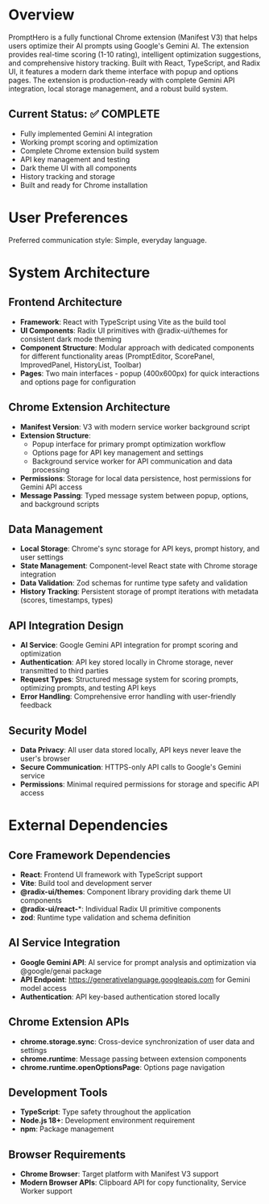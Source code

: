 # Overview

PromptHero is a fully functional Chrome extension (Manifest V3) that helps users optimize their AI prompts using Google's Gemini AI. The extension provides real-time scoring (1-10 rating), intelligent optimization suggestions, and comprehensive history tracking. Built with React, TypeScript, and Radix UI, it features a modern dark theme interface with popup and options pages. The extension is production-ready with complete Gemini API integration, local storage management, and a robust build system.

## Current Status: ✅ COMPLETE
- Fully implemented Gemini AI integration
- Working prompt scoring and optimization
- Complete Chrome extension build system
- API key management and testing
- Dark theme UI with all components
- History tracking and storage
- Built and ready for Chrome installation

# User Preferences

Preferred communication style: Simple, everyday language.

# System Architecture

## Frontend Architecture
- **Framework**: React with TypeScript using Vite as the build tool
- **UI Components**: Radix UI primitives with @radix-ui/themes for consistent dark mode theming
- **Component Structure**: Modular approach with dedicated components for different functionality areas (PromptEditor, ScorePanel, ImprovedPanel, HistoryList, Toolbar)
- **Pages**: Two main interfaces - popup (400x600px) for quick interactions and options page for configuration

## Chrome Extension Architecture
- **Manifest Version**: V3 with modern service worker background script
- **Extension Structure**: 
  - Popup interface for primary prompt optimization workflow
  - Options page for API key management and settings
  - Background service worker for API communication and data processing
- **Permissions**: Storage for local data persistence, host permissions for Gemini API access
- **Message Passing**: Typed message system between popup, options, and background scripts

## Data Management
- **Local Storage**: Chrome's sync storage for API keys, prompt history, and user settings
- **State Management**: Component-level React state with Chrome storage integration
- **Data Validation**: Zod schemas for runtime type safety and validation
- **History Tracking**: Persistent storage of prompt iterations with metadata (scores, timestamps, types)

## API Integration Design
- **AI Service**: Google Gemini API integration for prompt scoring and optimization
- **Authentication**: API key stored locally in Chrome storage, never transmitted to third parties
- **Request Types**: Structured message system for scoring prompts, optimizing prompts, and testing API keys
- **Error Handling**: Comprehensive error handling with user-friendly feedback

## Security Model
- **Data Privacy**: All user data stored locally, API keys never leave the user's browser
- **Secure Communication**: HTTPS-only API calls to Google's Gemini service
- **Permissions**: Minimal required permissions for storage and specific API access

# External Dependencies

## Core Framework Dependencies
- **React**: Frontend UI framework with TypeScript support
- **Vite**: Build tool and development server
- **@radix-ui/themes**: Component library providing dark theme UI components
- **@radix-ui/react-***: Individual Radix UI primitive components
- **zod**: Runtime type validation and schema definition

## AI Service Integration
- **Google Gemini API**: AI service for prompt analysis and optimization via @google/genai package
- **API Endpoint**: https://generativelanguage.googleapis.com for Gemini model access
- **Authentication**: API key-based authentication stored locally

## Chrome Extension APIs
- **chrome.storage.sync**: Cross-device synchronization of user data and settings
- **chrome.runtime**: Message passing between extension components
- **chrome.runtime.openOptionsPage**: Options page navigation

## Development Tools
- **TypeScript**: Type safety throughout the application
- **Node.js 18+**: Development environment requirement
- **npm**: Package management

## Browser Requirements
- **Chrome Browser**: Target platform with Manifest V3 support
- **Modern Browser APIs**: Clipboard API for copy functionality, Service Worker support